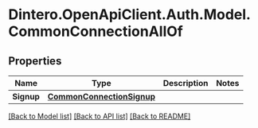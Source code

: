# Dintero.OpenApiClient.Auth.Model.CommonConnectionAllOf

## Properties

Name | Type | Description | Notes
------------ | ------------- | ------------- | -------------
**Signup** | [**CommonConnectionSignup**](CommonConnectionSignup.md) |  | 

[[Back to Model list]](../README.md#documentation-for-models) [[Back to API list]](../README.md#documentation-for-api-endpoints) [[Back to README]](../README.md)

